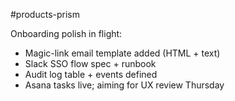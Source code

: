 #products-prism

Onboarding polish in flight:
- Magic-link email template added (HTML + text)
- Slack SSO flow spec + runbook
- Audit log table + events defined
- Asana tasks live; aiming for UX review Thursday
